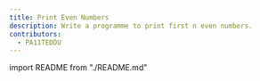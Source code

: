 ```yaml
---
title: Print Even Numbers
description: Write a programme to print first n even numbers.
contributors:
  - PA11TEDDU
---
```


import README from "./README.md"

<README />
